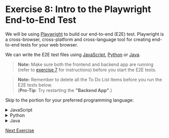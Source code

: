 # Exercise 8: Intro to the Playwright End-to-End Test

We will be using [Playwright](https://playwright.dev) to build our end-to-end (E2E) test. Playwright is a cross-browser, cross-platform and cross-language tool for creating end-to-end tests for your web browser.

We can write the E2E test files using [JavaScript](#javascript), [Python](#python) or [Java](#java).

> **Note:** Make sure both the frontend and backend app are running (refer to [exercise 7](./exercise7.md) for instructions) before you start the E2E tests.

> **Note:** Remember to delete all the To Do List Items before you run the E2E tests below. <br> (**Pro-Tip**: Try restarting the **"Backend App"**.)

Skip to the portion for your preferred programming language:

<details>
<summary>JavaScript</summary>

## JavaScript

### Running the End-to-End Test (via [Test Explorer](https://code.visualstudio.com/docs/editor/testing#_automatic-test-discovery-in-test-explorer))

1. Click on the **"Testing"** icon on the left sidebar.

   ![Testing icon](../images/vscode_testing_sidebar.png)

2. Open up all the tests in `Playwright` > `js` > `tests`

   ![E2E Tests](../images/vscode_test_explorer_e2e_tests.png)

3. On the row with `js` label, click on the **"Play"** button to run the unit tests.

   ![Run the End to End tests](../images/vscode_test_explorer_play_e2e_tests.png)

4. You should see a bunch of green ticks to signify that all the tests are passing.

   ![Passing E2E tests](../images/vscode_playwright_passing_e2e_tests.png)

### Exploring the E2E tests

You can view & edit the E2E test files (files with `*.spec.js` extension) in `End-to-End Tests` > `tests`.

</details>

<details>
<summary>Python</summary>

## Python

### Running the End-to-End Test

1. Click on the **"Testing"** icon on the left sidebar to open the **"Test Explorer"**.

   ![Testing icon](../images/vscode_testing_sidebar.png)

   You'll notice that the End-to-End Tests are not loaded yet.

2. We will need to configure the Python testing in VSCode.

   Press `ctrl` + `shift` + `p` (windows) / `cmd` + `shift` + `p` (macOS) to bring up the [Command Palette](https://code.visualstudio.com/api/ux-guidelines/command-palette).

   Next, type: `pytest`

   You should see this option show up in the Command Palette:

   ![Command Palette - configure Python Testing](../images/backend_app_python_configure_test.png)

3. In the list of workspaces, select the **"End-to-End Tests"**.

   ![Select a workspace](../images/e2e_python_configure_test_select_workspace.png)

4. Next select the **"pytest"** Test Framework

   ![Select test framework](../images/backend_app_python_configure_test_select_test_framework.png)

5. Next select the **"Root directory"** as the directory containing the tests.

   ![Select test directory](../images/backend_app_python_configure_test_select_directory.png)

6. You should see the Python tests appear in the **"Test Explorer"**.

   ![Playwright test suite](../images/vscode_test_explorer_e2e_python_tests.png)

7. Open up all the tests in `Python Tests` > `py` > `test_todo_app.py`

8. On the row with `py` label, click on the **"Play"** button to run the unit tests.

9. You should see a bunch of green ticks to signify that all the tests are passing.

   ![Passing E2E tests](../images/vscode_test_explorer_e2e_python_tests_passing.png)

</details>

<details>
<summary>Java</summary>

## Java

### Running the End-to-End Test (via [Test Explorer](https://code.visualstudio.com/docs/editor/testing#_automatic-test-discovery-in-test-explorer))

1. Click on the **"Testing"** icon on the left sidebar.

   ![Testing icon](../images/vscode_testing_sidebar.png)

2. Open up all the tests in `Java Test` > `todolist-java`

   ![E2E Java Tests](../images/vscode_test_explorer_play_e2e_tests_java.png)

3. On the row with `todolist-java` label, click on the **"Play"** button to run the E2E tests.

4. You should see a bunch of green ticks to signify that all the tests are passing.

   ![Passing E2E tests](../images/vscode_test_explorer_play_e2e_tests_java_passing.png)

### Exploring the E2E tests

You can view & edit the E2E test files in `End-to-End Tests` workspace. Under the `src` directory.

![E2E Files](../images/e2e_java_explore_tests.png)

</details>

[Next Exercise](./exercise9.md)
